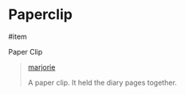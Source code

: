 # Paperclip

#item

Paper Clip

> [marjorie](characters/marjorie.md)
>
> A paper clip. It held the diary pages together.